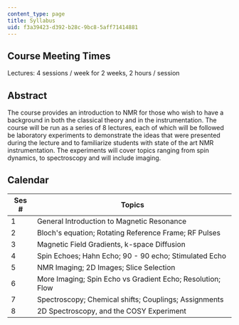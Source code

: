 ```yaml
---
content_type: page
title: Syllabus
uid: f3a39423-d392-b28c-9bc8-5aff71414881
---
```


Course Meeting Times
--------------------

Lectures: 4 sessions / week for 2 weeks, 2 hours / session

Abstract
--------

The course provides an introduction to NMR for those who wish to have a background in both the classical theory and in the instrumentation. The course will be run as a series of 8 lectures, each of which will be followed be laboratory experiments to demonstrate the ideas that were presented during the lecture and to familiarize students with state of the art NMR instrumentation. The experiments will cover topics ranging from spin dynamics, to spectroscopy and will include imaging.

Calendar
--------

| Ses # | Topics |
| --- | --- |
| 1 | General Introduction to Magnetic Resonance |
| 2 | Bloch's equation; Rotating Reference Frame; RF Pulses |
| 3 | Magnetic Field Gradients, k-space Diffusion |
| 4 | Spin Echoes; Hahn Echo; 90 - 90 echo; Stimulated Echo |
| 5 | NMR Imaging; 2D Images; Slice Selection |
| 6 | More Imaging; Spin Echo vs Gradient Echo; Resolution; Flow |
| 7 | Spectroscopy; Chemical shifts; Couplings; Assignments |
| 8 | 2D Spectroscopy, and the COSY Experiment